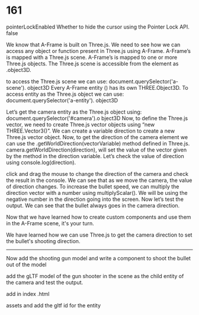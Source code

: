 # 161
pointerLockEnabled	Whether to hide the cursor using the Pointer Lock API.	false

We know that A-Frame is built on Three.js. We need to see how we can access any object or function present in Three.js using A-Frame.
A-Frame’s <a-scene> is mapped with a Three.js scene.
A-Frame’s <a-entity> is mapped to one or more Three.js objects.
The Three.js scene is accessible from the <a-scene> element as .object3D.
  
  
 to access the Three.js scene we can use: document.querySelector('a-scene'). object3D
Every A-Frame entity (<a-entity>) has its own THREE.Object3D. 
 To access entity as the Three.js object we can use: document.querySelector('a-entity'). object3D
  
  
  Let’s get the camera entity as the Three.js object using: document.querySelector('#camera').o bject3D
Now, to define the Three.js vector, we need to create Three.js vector objects using “new THREE.Vector3()”.
We can create a variable direction to create a new Three.js vector object.
Now, to get the direction of the camera element we can use the .getWorldDirection(vectorVariable) method defined in Three.js.
camera.getWorldDirection(direction), will set the value of the vector given by the method in the direction variable.
Let’s check the value of direction using console.log(direction).
  
  
  click and drag the mouse to change the direction of the camera and check the result in the console.
We can see that as we move the camera, the value of direction changes.
To increase the bullet speed, we can multiply the direction vector with a number using multiplyScalar().
We will be using the negative number in the direction going into the screen.
Now let’s test the output. We can see that the bullet always goes in the camera direction.
  
  Now that we have learned how to create custom components and use them in the A-Frame scene, it's your turn.
  
  
  We have learned how we can use Three.js to get the camera direction to set the bullet's shooting direction.
  ***********************************************
Now  add the shooting gun model and write a component to shoot the bullet out of the model
  
  add the gLTF model of the gun shooter in the scene as the child entity of the camera and test the output.
  
  add in index .html
  
  assets  and add the gltf id for the entity
